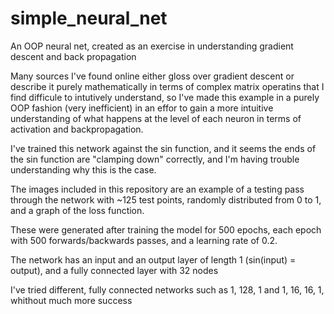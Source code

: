 # simple_neural_net
An OOP neural net, created as an exercise in understanding gradient descent and back propagation

Many sources I've found online either gloss over gradient descent or describe it purely mathematically in terms of complex matrix operatins that I find difficule to intutively understand, so I've made this example in a purely OOP fashion (very inefficient) in an effor to gain a more intuitive understanding of what happens at the level of each neuron in terms of activation and backpropagation. 

I've trained this network against the sin function, and it seems the ends of the sin function are "clamping down" correctly, and I'm having trouble understanding why this is the case. 

The images included in this repository are an example of a testing pass through the network with ~125 test points, randomly distributed from 0 to 1, and a graph of the loss function. 

These were generated after training the model for 500 epochs, each epoch with 500 forwards/backwards passes, and a learning rate of 0.2.

The network has an input and an output layer of length 1 (sin(input) = output), and a fully connected layer with 32 nodes

I've tried different, fully connected networks such as 1, 128, 1 and 1, 16, 16, 1, whithout much more success

